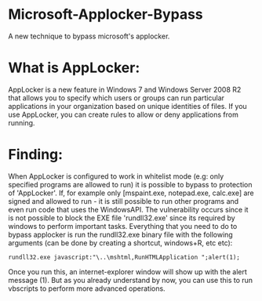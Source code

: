 # Microsoft-Applocker-Bypass
A new technique to bypass microsoft's applocker. 

# What is AppLocker:
AppLocker is a new feature in Windows 7 and Windows Server 2008 R2 that allows you to specify which users or groups can run particular applications in your organization based on unique identities of files. If you use AppLocker, you can create rules to allow or deny applications from running.

# Finding:
When AppLocker is configured to work in whitelist mode (e.g: only specified programs are allowed to run) it is possible to bypass to protection of 'AppLocker'.
If, for example only [mspaint.exe, notepad.exe, calc.exe] are signed and allowed to run - it is still possible to run other programs and even run code that uses the WindowsAPI.
The vulnerability occurs since it is not possible to block the EXE file 'rundll32.exe' since its required by windows to perform important tasks.
Everything that you need to do to bypass applocker is run the rundll32.exe binary file with the following arguments (can be done by creating a shortcut, windows+R, etc etc):

```
rundll32.exe javascript:"\..\mshtml,RunHTMLApplication ";alert(1);
```

Once you run this, an internet-explorer window will show up with the alert message (1). 
But as you already understand by now, you can use this to run vbscripts to perform more advanced operations.
